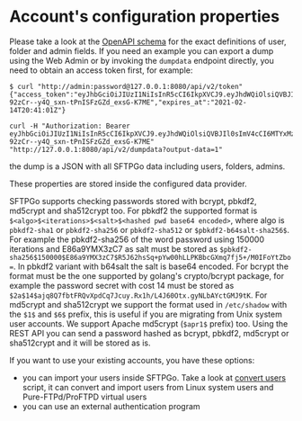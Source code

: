 # Account's configuration properties

Please take a look at the [OpenAPI schema](../openapi/openapi.yaml) for the exact definitions of user, folder and admin fields.
If you need an example you can export a dump using the Web Admin or by invoking the `dumpdata` endpoint directly, you need to obtain an access token first, for example:

```shell
$ curl "http://admin:password@127.0.0.1:8080/api/v2/token"
{"access_token":"eyJhbGciOiJIUzI1NiIsInR5cCI6IkpXVCJ9.eyJhdWQiOlsiQVBJIl0sImV4cCI6MTYxMzMzNTI2MSwianRpIjoiYzBrb2gxZmNkcnBjaHNzMGZwZmciLCJuYmYiOjE2MTMzMzQ2MzEsInBlcm1pc3Npb25zIjpbIioiXSwic3ViIjoiYUJ0SHUwMHNBUmxzZ29yeEtLQ1pZZWVqSTRKVTlXbThHSGNiVWtWVmc1TT0iLCJ1c2VybmFtZSI6ImFkbWluIn0.WiyqvUF-92zCr--y4Q_sxn-tPnISFzGZd_exsG-K7ME","expires_at":"2021-02-14T20:41:01Z"}

curl -H "Authorization: Bearer eyJhbGciOiJIUzI1NiIsInR5cCI6IkpXVCJ9.eyJhdWQiOlsiQVBJIl0sImV4cCI6MTYxMzMzNTI2MSwianRpIjoiYzBrb2gxZmNkcnBjaHNzMGZwZmciLCJuYmYiOjE2MTMzMzQ2MzEsInBlcm1pc3Npb25zIjpbIioiXSwic3ViIjoiYUJ0SHUwMHNBUmxzZ29yeEtLQ1pZZWVqSTRKVTlXbThHSGNiVWtWVmc1TT0iLCJ1c2VybmFtZSI6ImFkbWluIn0.WiyqvUF-92zCr--y4Q_sxn-tPnISFzGZd_exsG-K7ME" "http://127.0.0.1:8080/api/v2/dumpdata?output-data=1"
```

the dump is a JSON with all SFTPGo data including users, folders, admins.

These properties are stored inside the configured data provider.

SFTPGo supports checking passwords stored with bcrypt, pbkdf2, md5crypt and sha512crypt too. For pbkdf2 the supported format is `$<algo>$<iterations>$<salt>$<hashed pwd base64 encoded>`, where algo is `pbkdf2-sha1` or `pbkdf2-sha256` or `pbkdf2-sha512` or `$pbkdf2-b64salt-sha256$`. For example the pbkdf2-sha256 of the word password using 150000 iterations and E86a9YMX3zC7 as salt must be stored as `$pbkdf2-sha256$150000$E86a9YMX3zC7$R5J62hsSq+pYw00hLLPKBbcGXmq7fj5+/M0IFoYtZbo=`. In pbkdf2 variant with b64salt the salt is base64 encoded. For bcrypt the format must be the one supported by golang's crypto/bcrypt package, for example the password secret with cost 14 must be stored as `$2a$14$ajq8Q7fbtFRQvXpdCq7Jcuy.Rx1h/L4J60Otx.gyNLbAYctGMJ9tK`. For md5crypt and sha512crypt we support the format used in `/etc/shadow` with the `$1$` and `$6$` prefix, this is useful if you are migrating from Unix system user accounts. We support Apache md5crypt (`$apr1$` prefix) too. Using the REST API you can send a password hashed as bcrypt, pbkdf2, md5crypt or sha512crypt and it will be stored as is.

If you want to use your existing accounts, you have these options:

- you can import your users inside SFTPGo. Take a look at [convert users](.../examples/convertusers) script, it can convert and import users from Linux system users and Pure-FTPd/ProFTPD virtual users
- you can use an external authentication program
